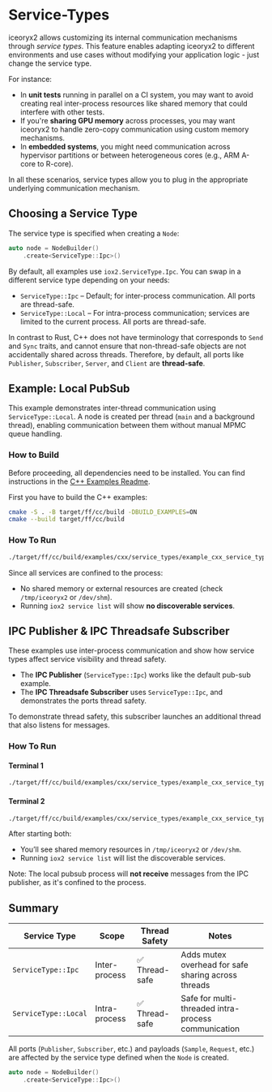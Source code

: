 # Service-Types

iceoryx2 allows customizing its internal communication mechanisms through
_service types_. This feature enables adapting iceoryx2 to different
environments and use cases without modifying your application logic -
just change the service type.

For instance:

* In **unit tests** running in parallel on a CI system, you may want to avoid
  creating real inter-process resources like shared memory that could interfere
  with other tests.
* If you're **sharing GPU memory** across processes, you may want iceoryx2 to
  handle zero-copy communication using custom memory mechanisms.
* In **embedded systems**, you might need communication across hypervisor
  partitions or between heterogeneous cores (e.g., ARM A-core to R-core).

In all these scenarios, service types allow you to plug in the appropriate
underlying communication mechanism.

## Choosing a Service Type

The service type is specified when creating a `Node`:

```cxx
auto node = NodeBuilder()
    .create<ServiceType::Ipc>()
```

By default, all examples use `iox2.ServiceType.Ipc`. You can swap in a different
service type depending on your needs:

* `ServiceType::Ipc` – Default; for inter-process communication. All ports
  are thread-safe.
* `ServiceType::Local` – For intra-process communication; services are
  limited to the current process. All ports are thread-safe.

In contrast to Rust, C++ does not have terminology that corresponds
to `Send` and `Sync` traits, and cannot ensure that
non-thread-safe objects are not accidentally shared across threads. Therefore,
by default, all ports like `Publisher`, `Subscriber`, `Server`, and `Client`
are **thread-safe**.

## Example: Local PubSub

This example demonstrates inter-thread communication using
`ServiceType::Local`. A node is created per thread (`main` and a background
thread), enabling communication between them without manual MPMC queue handling.

### How to Build

Before proceeding, all dependencies need to be installed. You can find
instructions in the [C++ Examples Readme](../README.md).

First you have to build the C++ examples:

```sh
cmake -S . -B target/ff/cc/build -DBUILD_EXAMPLES=ON
cmake --build target/ff/cc/build
```

### How To Run

```sh
./target/ff/cc/build/examples/cxx/service_types/example_cxx_service_types_local_pubsub
```

Since all services are confined to the process:

* No shared memory or external resources are created (check `/tmp/iceoryx2` or
  `/dev/shm`).
* Running `iox2 service list` will show **no discoverable services**.

## IPC Publisher & IPC Threadsafe Subscriber

These examples use inter-process communication and show how service types affect
service visibility and thread safety.

* The **IPC Publisher** (`ServiceType::Ipc`) works like the default pub-sub example.
* The **IPC Threadsafe Subscriber** uses `ServiceType::Ipc`, and demonstrates the
  ports thread safety.

To demonstrate thread safety, this subscriber launches an additional thread that
also listens for messages.

### How To Run

#### Terminal 1

```sh
./target/ff/cc/build/examples/cxx/service_types/example_cxx_service_types_ipc_publisher
```

#### Terminal 2

```sh
./target/ff/cc/build/examples/cxx/service_types/example_cxx_service_types_ipc_threadsafe_subscriber
```

After starting both:

* You’ll see shared memory resources in `/tmp/iceoryx2` or `/dev/shm`.
* Running `iox2 service list` will list the discoverable services.

Note: The local pubsub process will **not receive** messages from the IPC
publisher, as it's confined to the process.

## Summary

| Service Type         | Scope         | Thread Safety     | Notes                                               |
| -------------------- | ------------- | ----------------- | --------------------------------------------------- |
| `ServiceType::Ipc`   | Inter-process | ✅ Thread-safe     | Adds mutex overhead for safe sharing across threads |
| `ServiceType::Local` | Intra-process | ✅ Thread-safe     | Safe for multi-threaded intra-process communication |

All ports (`Publisher`, `Subscriber`, etc.) and payloads (`Sample`, `Request`,
etc.) are affected by the service type defined when the `Node` is created.

```cxx
auto node = NodeBuilder()
    .create<ServiceType::Ipc>()
```
